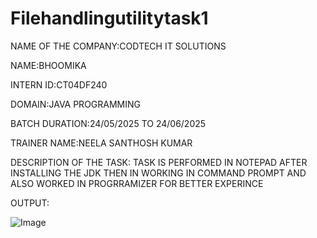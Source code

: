 # Filehandlingutilitytask1

NAME OF THE COMPANY:CODTECH IT SOLUTIONS

NAME:BHOOMIKA

INTERN ID:CT04DF240

DOMAIN:JAVA PROGRAMMING

BATCH DURATION:24/05/2025 TO 24/06/2025

TRAINER NAME:NEELA SANTHOSH KUMAR


DESCRIPTION OF THE TASK: TASK IS PERFORMED IN NOTEPAD AFTER INSTALLING THE JDK THEN IN WORKING IN COMMAND PROMPT AND ALSO WORKED IN PROGRRAMIZER FOR BETTER EXPERINCE

OUTPUT:

![Image](https://github.com/user-attachments/assets/9c6b1b1e-abb3-417e-87ca-0931a468a8bf)
